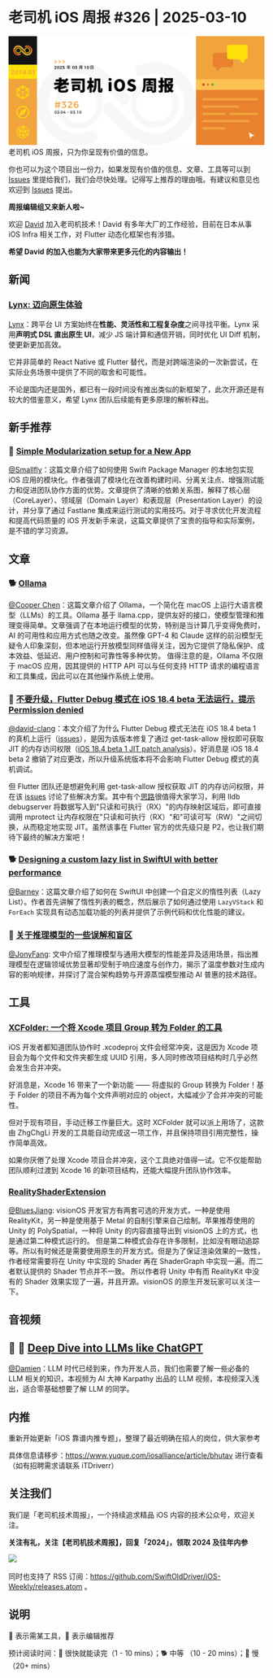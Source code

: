 # 老司机 iOS 周报 #326 | 2025-03-10

![ios-weekly](https://github.com/SwiftOldDriver/iOS-Weekly/blob/master/assets/weekly-header/326.jpg?raw=true)
老司机 iOS 周报，只为你呈现有价值的信息。

你也可以为这个项目出一份力，如果发现有价值的信息、文章、工具等可以到 [Issues](https://github.com/SwiftOldDriver/iOS-Weekly/issues) 里提给我们，我们会尽快处理。记得写上推荐的理由哦。有建议和意见也欢迎到 [Issues](https://github.com/SwiftOldDriver/iOS-Weekly/issues) 提出。

**周报编辑组又来新人啦~** 

欢迎 [David](https://github.com/david-clang) 加入老司机技术！David 有多年大厂的工作经验，目前在日本从事 iOS Infra 相关工作，对 Flutter 动态化框架也有涉猎。

**希望 David 的加入也能为大家带来更多元化的内容输出！**

## 新闻

### [Lynx: 迈向原生体验](https://mp.weixin.qq.com/s/Wmapq8NMfoXejIcxX-2K-Q)

[Lynx](https://github.com/lynx-family/lynx)：跨平台 UI 方案始终在**性能、灵活性和工程复杂度**之间寻找平衡。Lynx 采用**声明式 DSL 直出原生 UI**，减少 JS 端计算和通信开销，同时优化 UI Diff 机制，使更新更加高效。

它并非简单的 React Native 或 Flutter 替代，而是对跨端渲染的一次新尝试，在实际业务场景中提供了不同的取舍和可能性。

不论是国内还是国外，都已有一段时间没有推出类似的新框架了，此次开源还是有较大的借鉴意义，希望 Lynx 团队后续能有更多原理的解析释出。

## 新手推荐

### 🐎 [Simple Modularization setup for a New App](https://www.manu.show/2025-02-27-simple-modularization-setup/)

[@Smallfly](https://github.com/iostalks)：这篇文章介绍了如何使用 Swift Package Manager 的本地包实现 iOS 应用的模块化。作者强调了模块化在改善构建时间、分离关注点、增强测试能力和促进团队协作方面的优势。文章提供了清晰的依赖关系图，解释了核心层（CoreLayer）、领域层（Domain Layer）和表现层（Presentation Layer）的设计，并分享了通过 Fastlane 集成来运行测试的实用技巧。对于寻求优化开发流程和提高代码质量的 iOS 开发新手来说，这篇文章提供了宝贵的指导和实际案例，是不错的学习资源。

## 文章

### 🐕 [Ollama](https://nshipster.com/ollama/)

[@Cooper Chen](https://github.com/cjlcooper)：这篇文章介绍了 Ollama，一个简化在 macOS 上运行大语言模型（LLMs）的工具。Ollama 基于 llama.cpp，提供友好的接口，使模型管理和推理变得简单。文章强调了在本地运行模型的优势，特别是当计算几乎变得免费时，AI 的可用性和应用方式也随之改变。虽然像 GPT-4 和 Claude 这样的前沿模型无疑令人印象深刻，但本地运行开放模型同样值得关注，因为它提供了隐私保护、成本效益、低延迟、用户控制和可靠性等多种优势。
值得注意的是，Ollama 不仅限于 macOS 应用，因其提供的 HTTP API 可以与任何支持 HTTP 请求的编程语言和工具集成，因此可以在其他操作系统上使用。

### 🐎 [不要升级，Flutter Debug 模式在 iOS 18.4 beta 无法运行，提示 Permission denied](https://mp.weixin.qq.com/s/shfvj95_CjwO-33s_7LIWQ)

[@david-clang](https://github.com/david-clang)：本文介绍了为什么 Flutter Debug 模式无法在  iOS 18.4 beta 1 的真机上运行（[issues](https://github.com/flutter/flutter/issues/163984)），是因为该版本修复了通过 get-task-allow 授权即可获取 JIT 的内存访问权限（[iOS 18.4 beta 1 JIT patch analysis](https://gist.github.com/osy/8940e5ae5f24646b808f58d197883ca5)）。好消息是 iOS 18.4 beta 2 撤销了对应更改，所以升级系统版本将不会影响 Flutter Debug 模式的真机调试。

但 Flutter 团队还是想避免利用 get-task-allow 授权获取 JIT 的内存访问权限，并在该 [issues](https://github.com/dart-lang/sdk/issues/60202) 讨论了些解决方案。其中有个[思路](https://github.com/dart-lang/sdk/issues/60202#issuecomment-2695705498)很值得大家学习，利用 lldb debugserver  将数据写入到"只读和可执行（RX）"的内存映射区域后，即可直接调用 mprotect 让内存权限在"只读和可执行（RX）"和"可读可写（RW）"之间切换，从而稳定地实现 JIT。虽然该事在 Flutter 官方的优先级只是 P2，也让我们期待下最终的解决方案吧！


### 🐕 [Designing a custom lazy list in SwiftUI with better performance](https://nilcoalescing.com/blog/CustomLazyListInSwiftUI/)

[@Barney](https://github.com/BarneyZhaoooo)：这篇文章介绍了如何在 SwiftUI 中创建一个自定义的惰性列表（Lazy List）。作者首先讲解了惰性列表的概念，然后展示了如何通过使用 `LazyVStack` 和 `ForEach` 实现具有动态加载功能的列表并提供了示例代码和优化性能的建议。


### 🐎 [关于推理模型的一些误解和盲区](https://onevcat.com/2025/02/reasoning-model/)

[@JonyFang](https://github.com/jonyfang): 文中介绍了推理模型与通用大模型的性能差异及适用场景，指出推理模型在逻辑领域优势显著却受制于响应速度与创作力，揭示了温度参数对生成内容的影响规律，并探讨了混合架构趋势与开源蒸馏模型推动 AI 普惠的技术路径。

## 工具

### [XCFolder: 一个将 Xcode 项目 Group 转为 Folder 的工具](https://github.com/ZhgChgLi/XCFolder)

iOS 开发者都知道团队协作时 .xcodeproj 文件会经常冲突，这是因为 Xcode 项目会为每个文件和文件夹都生成 UUID 引用，多人同时修改项目结构时几乎必然会发生合并冲突。

好消息是，Xcode 16 带来了一个新功能 —— 将虚拟的 Group 转换为 Folder！基于 Folder 的项目不再为每个文件声明对应的 object，大幅减少了合并冲突的可能性。

但对于现有项目，手动迁移工作量巨大。这时 XCFolder 就可以派上用场了，这款由 ZhgChgLi 开发的工具能自动完成这一项工作，并且保持项目引用完整性，操作简单高效。

如果你厌倦了处理 Xcode 项目合并冲突，这个工具绝对值得一试。它不仅能帮助团队顺利过渡到 Xcode 16 的新项目结构，还能大幅提升团队协作效率。

### [RealityShaderExtension](https://github.com/XanderXu/RealityShaderExtension)

[@BluesJiang](https://github.com/BluesJiang): visionOS 开发官方有两套可选的开发方式，一种是使用 RealityKit，另一种是使用基于 Metal 的自制引擎来自己绘制。苹果推荐使用的 Unity 的 PolySpatial，一种将 Unity 的内容直接导出到 visionOS 上的方式，也是通过第二种模式运行的。
但是第二种模式会存在许多限制，比如没有眼动追踪等。所以有时候还是需要使用原生的开发方式。但是为了保证渲染效果的一致性，作者经常需要将在 Unity 中实现的 Shader 再在 ShaderGraph 中实现一遍。而二者默认提供的 Shader 节点并不一致。
所以作者将 Unity 中有而 RealityKit 中没有的 Shader 效果实现了一遍，并且开源。visionOS 的原生开发玩家可以关注一下。

## 音视频

## 🌟 🐢 [Deep Dive into LLMs like ChatGPT](https://www.youtube.com/watch?v=7xTGNNLPyMI&list=PPSV)

[@Damien](https://github.com/ZengyiMa)：LLM 时代已经到来，作为开发人员，我们也需要了解一些必备的 LLM 相关的知识，本视频为 AI 大神 Karpathy 出品的 LLM 视频，本视频深入浅出，适合零基础想要了解 LLM 的同学。

## 内推

重新开始更新「iOS 靠谱内推专题」，整理了最近明确在招人的岗位，供大家参考

具体信息请移步：https://www.yuque.com/iosalliance/article/bhutav 进行查看（如有招聘需求请联系 iTDriverr）

## 关注我们

我们是「老司机技术周报」，一个持续追求精品 iOS 内容的技术公众号，欢迎关注。

**关注有礼，关注【老司机技术周报】，回复「2024」，领取 2024 及往年内参**

![](https://github.com/SwiftOldDriver/iOS-Weekly/blob/master/assets/qrcode_for_wechat.jpg?raw=true)

同时也支持了 RSS 订阅：https://github.com/SwiftOldDriver/iOS-Weekly/releases.atom 。

## 说明

🚧 表示需某工具，🌟 表示编辑推荐

预计阅读时间：🐎 很快就能读完（1 - 10 mins）；🐕 中等 （10 - 20 mins）；🐢 慢（20+ mins）
